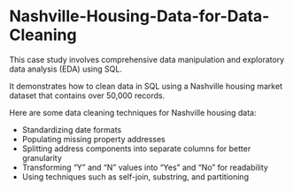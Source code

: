 # Nashville-Housing-Data-for-Data-Cleaning

This case study involves comprehensive data manipulation and exploratory data analysis (EDA) using SQL. <br/>

It demonstrates how to clean data in SQL using a Nashville housing market dataset that contains over 50,000 records. <br/>

Here are some data cleaning techniques for Nashville housing data: <br/>
* Standardizing date formats
* Populating missing property addresses
* Splitting address components into separate columns for better granularity
* Transforming “Y” and “N” values into “Yes” and “No” for readability
* Using techniques such as self-join, substring, and partitioning
